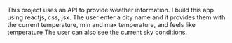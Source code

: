This project uses an API to provide weather information. I build this app using reactjs, css, jsx. 
The user enter a city name and it provides them with the current temperature, min and max temperature, and feels like temperature 
The user can also see the current sky conditions.


